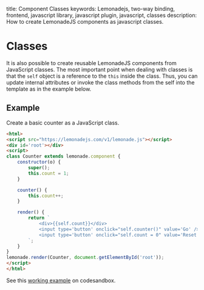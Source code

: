 title: Component Classes
keywords: Lemonadejs, two-way binding, frontend, javascript library, javascript plugin, javascript, classes
description: How to create LemonadeJS components as javascript classes.

Classes
=======

It is also possible to create reusable LemonadeJS components from JavaScript classes. The most important point when dealing with classes is that the `self` object is a reference to the `this` inside the class. Thus, you can update internal attributes or invoke the class methods from the self into the template as in the example below.  

## Example

Create a basic counter as a JavaScript class.

```html
<html>
<script src="https://lemonadejs.com/v1/lemonade.js"></script>
<div id='root'></div>
<script>
class Counter extends lemonade.component {
    constructor(o) {
        super();
        this.count = 1;
    }

    counter() {
        this.count++;
    }

    render() {
        return `
            <div>{{self.count}}</div>
            <input type='button' onclick="self.counter()" value='Go' />
            <input type='button' onclick="self.count = 0" value='Reset' />
        `;
    }
}
lemonade.render(Counter, document.getElementById('root'));
</script>
</html>
```

See this [working example](https://codesandbox.io/s/lemonadejs-examples-r0ymc) on codesandbox.